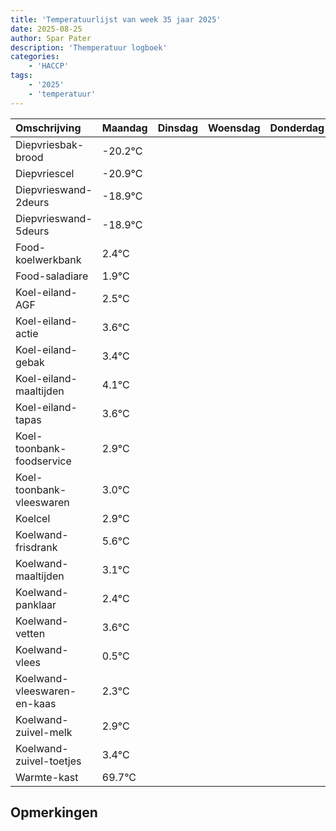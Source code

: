 ```yaml
---
title: 'Temperatuurlijst van week 35 jaar 2025'
date: 2025-08-25
author: Spar Pater
description: 'Themperatuur logboek'
categories:
    - 'HACCP'
tags:
    - '2025'
    - 'temperatuur'
---
```

|Omschrijving|Maandag|Dinsdag|Woensdag|Donderdag|Vrijdag|Zaterdag|Zondag|
|:---|:---|:---|:---|:---|:---|:---|:---|
|Diepvriesbak-brood|-20.2°C| | | | | | |
|Diepvriescel|-20.9°C| | | | | | |
|Diepvrieswand-2deurs|-18.9°C| | | | | | |
|Diepvrieswand-5deurs|-18.9°C| | | | | | |
|Food-koelwerkbank|2.4°C| | | | | | |
|Food-saladiare|1.9°C| | | | | | |
|Koel-eiland-AGF|2.5°C| | | | | | |
|Koel-eiland-actie|3.6°C| | | | | | |
|Koel-eiland-gebak|3.4°C| | | | | | |
|Koel-eiland-maaltijden|4.1°C| | | | | | |
|Koel-eiland-tapas|3.6°C| | | | | | |
|Koel-toonbank-foodservice|2.9°C| | | | | | |
|Koel-toonbank-vleeswaren|3.0°C| | | | | | |
|Koelcel|2.9°C| | | | | | |
|Koelwand-frisdrank|5.6°C| | | | | | |
|Koelwand-maaltijden|3.1°C| | | | | | |
|Koelwand-panklaar|2.4°C| | | | | | |
|Koelwand-vetten|3.6°C| | | | | | |
|Koelwand-vlees|0.5°C| | | | | | |
|Koelwand-vleeswaren-en-kaas|2.3°C| | | | | | |
|Koelwand-zuivel-melk|2.9°C| | | | | | |
|Koelwand-zuivel-toetjes|3.4°C| | | | | | |
|Warmte-kast|69.7°C| | | | | | |

## Opmerkingen


